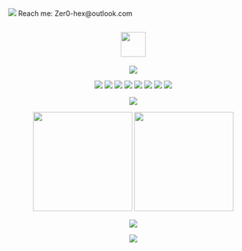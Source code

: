 <img src="https://img.shields.io/badge/Github-Zer0--hex-brightgreen" /> 
Reach me: Zer0-hex@outlook.com

<h2 align="center"><img src="https://media1.giphy.com/media/ES4Vcv8zWfIt2/giphy.gif?cid=790b7611b0f16531e93d5ab444808353d95ca93a6a0f647d&rid=giphy.gif&ct=g" width="50"></h2>

<p align = "center">
<img src="https://github-readme-streak-stats.herokuapp.com/?user=zer0-hex&show_icons=true&locale=en&layout=compact&theme=radical" />
</p>

<p align="center">
<img src="https://img.shields.io/badge/-C-black?style=flat-square&logo=C"/>
<img src="https://img.shields.io/badge/-Python-black?style=flat-square&logo=Python"/>
<img src="https://img.shields.io/badge/-Go-black?style=flat-square&logo=Go"/>
<img src="https://img.shields.io/badge/-Rust-black?style=flat-square&logo=Rust"/>
<img src="https://img.shields.io/badge/-Shell-black?style=flat-square&logo=Shell"/>
<img src="https://img.shields.io/badge/-Linux-black?style=flat-square&logo=Linux"/>
<img src="https://img.shields.io/badge/-Git-black?style=flat-square&logo=git"/>
<img src="https://img.shields.io/badge/-GitHub-black?style=flat-square&logo=github"/>
</p>

<p align="center">
  <img src = "https://github-profile-trophy.vercel.app/?username=zer0-hex&theme=monokai" >
</p>

<p align="center">
  <img height=200 src="https://github-readme-stats.vercel.app/api?username=zer0-hex&show_icons=true&theme=aura" >
  <img height=200 src="https://github-readme-stats.vercel.app/api/top-langs/?username=zer0-hex&theme=radical" >
</p>

<p align = "center">
 <img src="https://activity-graph.herokuapp.com/graph?username=zer0-hex&theme=dracula">
</p>



<p align="center">
  <img src="https://github-readme-stats.vercel.app/api/pin/?username=zer0-hex&repo=nnz&theme=buefy" >
</p>

<!--
✨🔭🌱👯🤔💬📫😄⚡📫💬✉️🕹️💞️🦞🥬🐓👀🚪👋

<a href="https://github.com/anuraghazra/github-readme-stats">
  <img align="center" src="https://github-readme-stats.vercel.app/api/pin/?username=zer0-hex&repo=nnz&theme=buefy" />
</a>
-->


